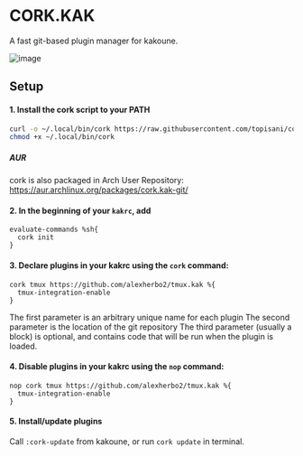 # CORK.KAK
A fast git-based plugin manager for kakoune.

![image](https://user-images.githubusercontent.com/3133596/128006548-3f1acb2e-3ab0-490e-98ba-8d0cdf1412b4.png)

## Setup

#### 1. Install the cork script to your PATH
```sh
curl -o ~/.local/bin/cork https://raw.githubusercontent.com/topisani/cork.kak/master/cork.sh
chmod +x ~/.local/bin/cork
```

##### AUR 
cork is also packaged in Arch User Repository: https://aur.archlinux.org/packages/cork.kak-git/

#### 2. In the beginning of your `kakrc`, add
```kak
evaluate-commands %sh{
  cork init
}
```

#### 3. Declare plugins in your kakrc using the `cork` command:
```kak
cork tmux https://github.com/alexherbo2/tmux.kak %{
  tmux-integration-enable
}
```
The first parameter is an arbitrary unique name for each plugin
The second parameter is the location of the git repository
The third parameter (usually a block) is optional, and contains
code that will be run when the plugin is loaded.

#### 4. Disable plugins in your kakrc using the `nop` command:
```kak
nop cork tmux https://github.com/alexherbo2/tmux.kak %{
  tmux-integration-enable
}
```

#### 5. Install/update plugins
Call `:cork-update` from kakoune, or run `cork update` in terminal.
